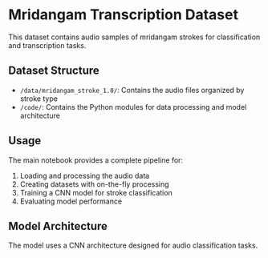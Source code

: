 
# Mridangam Transcription Dataset

This dataset contains audio samples of mridangam strokes for classification and transcription tasks.

## Dataset Structure
- `/data/mridangam_stroke_1.0/`: Contains the audio files organized by stroke type
- `/code/`: Contains the Python modules for data processing and model architecture

## Usage
The main notebook provides a complete pipeline for:
1. Loading and processing the audio data
2. Creating datasets with on-the-fly processing
3. Training a CNN model for stroke classification
4. Evaluating model performance

## Model Architecture
The model uses a CNN architecture designed for audio classification tasks.
